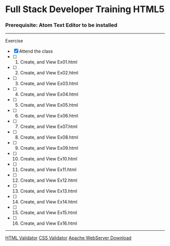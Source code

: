 # Full Stack Developer Training HTML5 


### **Prerequisite:** Atom Text Editor to be installed 

 ---
 Exercise
 - [x] Attend the class
 - [ ] 1) Create, and View Ex01.html
 - [ ] 2) Create, and View Ex02.html
 - [ ] 3) Create, and View Ex03.html
 - [ ] 4) Create, and View Ex04.html
 - [ ] 5) Create, and View Ex05.html
 - [ ] 6) Create, and View Ex06.html
 - [ ] 7) Create, and View Ex07.html
 - [ ] 8) Create, and View Ex08.html
 - [ ] 9) Create, and View Ex09.html
 - [ ] 10) Create, and View Ex10.html
 - [ ] 11) Create, and View Ex11.html
 - [ ] 12) Create, and View Ex12.html
 - [ ] 13) Create, and View Ex13.html
 - [ ] 14) Create, and View Ex14.html
 - [ ] 15) Create, and View Ex15.html
 - [ ] 16) Create, and View Ex16.html

 ---

 [HTML Validator](https://validator.w3.org/)
 [CSS Validator](https://jigsaw.w3.org/css-validator/ )
 [Apache WebServer Download](https://directory.apache.org/studio/downloads.html)